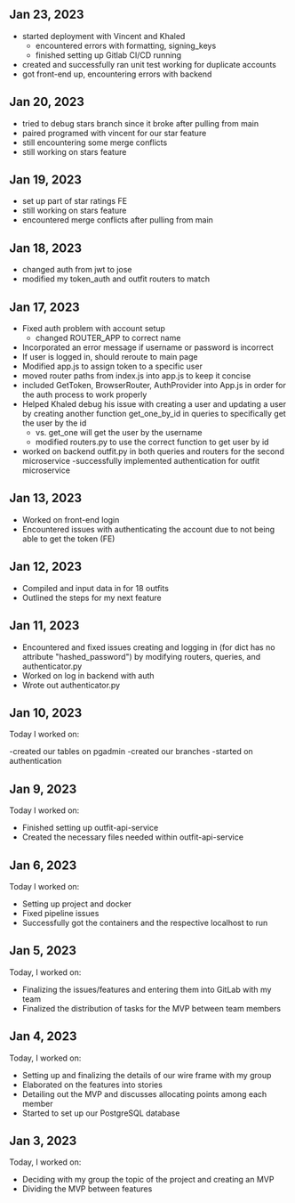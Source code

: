 ## Jan 23, 2023
- started deployment with Vincent and Khaled
    - encountered errors with formatting, signing_keys
    - finished setting up Gitlab CI/CD running
- created and successfully ran unit test working for duplicate accounts
- got front-end up, encountering errors with backend

## Jan 20, 2023
- tried to debug stars branch since it broke after pulling from main
- paired programed with vincent for our star feature
- still encountering some merge conflicts
- still working on stars feature

## Jan 19, 2023
- set up part of star ratings FE
- still working on stars feature
- encountered merge conflicts after pulling from main

## Jan 18, 2023
- changed auth from jwt to jose
- modified my token_auth and outfit routers to match

## Jan 17, 2023
- Fixed auth problem with account setup
    - changed ROUTER_APP to correct name
- Incorporated an error message if username or password is incorrect
- If user is logged in, should reroute to main page
- Modified app.js to assign token to a specific user
- moved router paths from index.js into app.js to keep it concise
- included GetToken, BrowserRouter, AuthProvider into App.js in order for the auth process to work properly
- Helped Khaled debug his issue with creating a user and updating a user by creating another function get_one_by_id in queries to specifically get the user by the id
    - vs. get_one will get the user by the username
    - modified routers.py to use the correct function to get user by id
- worked on backend outfit.py in both queries and routers for the second microservice
-successfully implemented authentication for outfit microservice

## Jan 13, 2023
- Worked on front-end login
- Encountered issues with authenticating the account due to not being able to get the token (FE)


## Jan 12, 2023
- Compiled and input data in for 18 outfits
- Outlined the steps for my next feature

## Jan 11, 2023
 - Encountered and fixed issues creating and logging in (for dict has no attribute "hashed_password") by modifying routers, queries, and authenticator.py
 - Worked on log in backend with auth
 - Wrote out authenticator.py

## Jan 10, 2023
Today I worked on:

-created our tables on pgadmin
-created our branches
-started on authentication

## Jan 9, 2023
Today I worked on:

- Finished setting up outfit-api-service
- Created the necessary files needed within outfit-api-service


## Jan 6, 2023
Today I worked on:

- Setting up project and docker
- Fixed pipeline issues
- Successfully got the containers and the respective localhost to run


## Jan 5, 2023
Today, I worked on:

- Finalizing the issues/features and entering them into GitLab with my team
- Finalized the distribution of tasks for the MVP between team members


## Jan 4, 2023
Today, I worked on:

- Setting up and finalizing the details of our wire frame with my group
- Elaborated on the features into stories
- Detailing out the MVP and discusses allocating points among each member
- Started to set up our PostgreSQL database


## Jan 3, 2023
Today, I worked on:

- Deciding with my group the topic of the project and creating an MVP
- Dividing the MVP between features
